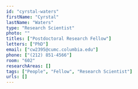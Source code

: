 ```yaml
---
id: "cyrstal-waters"
firstName: "Cyrstal"
lastName: "Waters"
type: "Research Scientist"
photo: ""
titles: ["Postdoctoral Research Fellow"]
letters: ["PhD"]
email: ["cw2395@cumc.columbia.edu"]
phone: ["(212) 851-4566"]
room: "602"
researchAreas: []
tags: ["People", "Fellow", "Research Scientist"]
urls: []
---
```

